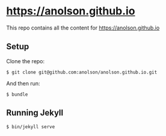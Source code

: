 # https://anolson.github.io

This repo contains all the content for https://anolson.github.io

## Setup

Clone the repo:

```
$ git clone git@github.com:anolson/anolson.github.io.git
```
And then run:

```
$ bundle
```

## Running Jekyll

```
$ bin/jekyll serve
```
